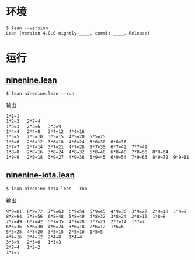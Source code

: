 
# 环境
```
$ lean --version
Lean (version 4.0.0-nightly-____, commit ____, Release)
```

# 运行

##  [ninenine.lean](https://github.com/kokic/NineNineTable/blob/master/kokic/ninenine.lean)

```
$ lean ninenine.lean --run
```

输出
```
1*1=1
1*2=2   2*2=4
1*3=3   2*3=6   3*3=9
1*4=4   2*4=8   3*4=12  4*4=16
1*5=5   2*5=10  3*5=15  4*5=20  5*5=25
1*6=6   2*6=12  3*6=18  4*6=24  5*6=30  6*6=36
1*7=7   2*7=14  3*7=21  4*7=28  5*7=35  6*7=42  7*7=49
1*8=8   2*8=16  3*8=24  4*8=32  5*8=40  6*8=48  7*8=56  8*8=64
1*9=9   2*9=18  3*9=27  4*9=36  5*9=45  6*9=54  7*9=63  8*9=72  9*9=81
```

## [ninenine-iota.lean](https://github.com/kokic/NineNineTable/blob/master/kokic/ninenine-iota.lean)

```
$ lean ninenine-iota.lean --run
```

输出
```
9*9=81  8*9=72  7*9=63  6*9=54  5*9=45  4*9=36  3*9=27  2*9=18  1*9=9
8*8=64  7*8=56  6*8=48  5*8=40  4*8=32  3*8=24  2*8=16  1*8=8
7*7=49  6*7=42  5*7=35  4*7=28  3*7=21  2*7=14  1*7=7
6*6=36  5*6=30  4*6=24  3*6=18  2*6=12  1*6=6
5*5=25  4*5=20  3*5=15  2*5=10  1*5=5
4*4=16  3*4=12  2*4=8   1*4=4
3*3=9   2*3=6   1*3=3
2*2=4   1*2=2
1*1=1
```

